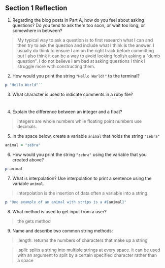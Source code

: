 ## Section 1 Reflection

1. Regarding the blog posts in Part A, how do you feel about asking questions? Do you tend to ask them too soon, or wait too long, or somewhere in between?

>My typical way to ask a question is to first research what I can and then try to ask the question and include what I think is the answer.  I usually do think to ensure I am on the right track before committing but I also think it can be a way to avoid looking foolish asking a "dumb question".  I do not believe I am bad at asking questions I think I struggle more with constructing them.

2. How would you print the string `"Hello World!"` to the terminal?

```ruby
p "Hello World"``
```

3. What character is used to indicate comments in a ruby file?

>#

4. Explain the difference between an integer and a float?

>integers are whole numbers while floating point numbers use decimals.

5. In the space below, create a variable `animal` that holds the string `"zebra"`

```ruby
animal = "zebra"
```

6. How would you print the string `"zebra"` using the variable that you created above?

```ruby
p animal
```

7. What is interpolation? Use interpolation to print a sentence using the variable `animal`.

>interpolation is the insertion of data often a variable into a string.

```ruby
p "One example of an animal with strips is a #{animal}"
```


8. What method is used to get input from a user?

>the gets method

9. Name and describe two common string methods:

>.length: returns the numbers of characters that make up a string

>.split: splits a string into multiple strings at every space.  it can be used
with an argument to split by a certain specified character rather than a space
